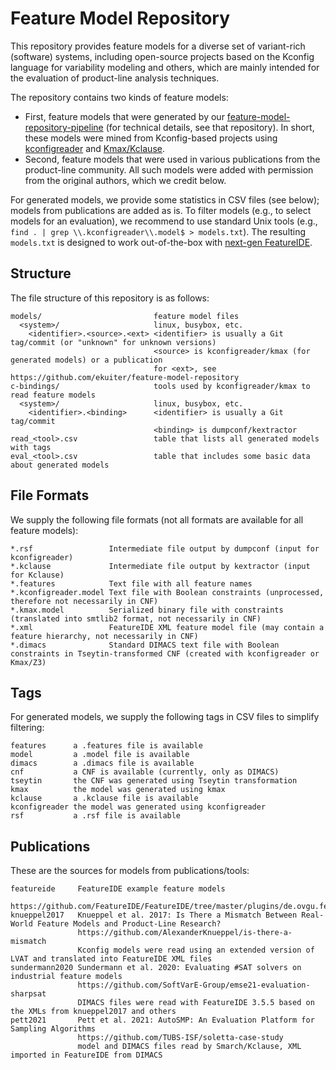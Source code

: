 # Feature Model Repository

This repository provides feature models for a diverse set of variant-rich (software) systems, including open-source projects based on the Kconfig language for variability modeling and others, which are mainly intended for the evaluation of product-line analysis techniques.

The repository contains two kinds of feature models:

- First, feature models that were generated by our [feature-model-repository-pipeline](https://github.com/ekuiter/feature-model-repository-pipeline) (for technical details, see that repository).
  In short, these models were mined from Kconfig-based projects using [kconfigreader](https://github.com/ckaestne/kconfigreader) and [Kmax/Kclause](https://github.com/paulgazz/kmax).
- Second, feature models that were used in various publications from the product-line community.
  All such models were added with permission from the original authors, which we credit below.

For generated models, we provide some statistics in CSV files (see below); models from publications are added as is.
To filter models (e.g., to select models for an evaluation), we recommend to use standard Unix tools (e.g., `find . | grep \\.kconfigreader\\.model$ > models.txt`).
The resulting `models.txt` is designed to work out-of-the-box with [next-gen FeatureIDE](https://github.com/skrieter/spldev).

## Structure

The file structure of this repository is as follows:

```
models/                         feature model files
  <system>/                     linux, busybox, etc.
    <identifier>.<source>.<ext> <identifier> is usually a Git tag/commit (or "unknown" for unknown versions)
                                <source> is kconfigreader/kmax (for generated models) or a publication
                                for <ext>, see https://github.com/ekuiter/feature-model-repository
c-bindings/                     tools used by kconfigreader/kmax to read feature models
  <system>/                     linux, busybox, etc.
    <identifier>.<binding>      <identifier> is usually a Git tag/commit
                                <binding> is dumpconf/kextractor
read_<tool>.csv                 table that lists all generated models with tags
eval_<tool>.csv                 table that includes some basic data about generated models
```

## File Formats

We supply the following file formats (not all formats are available for all feature models):

```
*.rsf                 Intermediate file output by dumpconf (input for kconfigreader)
*.kclause             Intermediate file output by kextractor (input for Kclause)
*.features            Text file with all feature names
*.kconfigreader.model Text file with Boolean constraints (unprocessed, therefore not necessarily in CNF)
*.kmax.model          Serialized binary file with constraints (translated into smtlib2 format, not necessarily in CNF)
*.xml                 FeatureIDE XML feature model file (may contain a feature hierarchy, not necessarily in CNF)
*.dimacs              Standard DIMACS text file with Boolean constraints in Tseytin-transformed CNF (created with kconfigreader or Kmax/Z3)
```

## Tags

For generated models, we supply the following tags in CSV files to simplify filtering:

```
features      a .features file is available
model         a .model file is available
dimacs        a .dimacs file is available
cnf           a CNF is available (currently, only as DIMACS)
tseytin       the CNF was generated using Tseytin transformation
kmax          the model was generated using kmax
kclause       a .kclause file is available
kconfigreader the model was generated using kconfigreader
rsf           a .rsf file is available
```

## Publications

These are the sources for models from publications/tools:

```
featureide     FeatureIDE example feature models
               https://github.com/FeatureIDE/FeatureIDE/tree/master/plugins/de.ovgu.featureide.examples/featureide_examples/FeatureModels
knueppel2017   Knueppel et al. 2017: Is There a Mismatch Between Real-World Feature Models and Product-Line Research?
               https://github.com/AlexanderKnueppel/is-there-a-mismatch
               Kconfig models were read using an extended version of LVAT and translated into FeatureIDE XML files
sundermann2020 Sundermann et al. 2020: Evaluating #SAT solvers on industrial feature models
               https://github.com/SoftVarE-Group/emse21-evaluation-sharpsat
               DIMACS files were read with FeatureIDE 3.5.5 based on the XMLs from knueppel2017 and others
pett2021       Pett et al. 2021: AutoSMP: An Evaluation Platform for Sampling Algorithms
               https://github.com/TUBS-ISF/soletta-case-study
               model and DIMACS files read by Smarch/Kclause, XML imported in FeatureIDE from DIMACS
```
